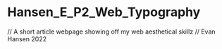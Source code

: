 # Hansen_E_P2_Web_Typography

// A short article webpage showing off my web aesthetical skillz
// Evan Hansen 2022

